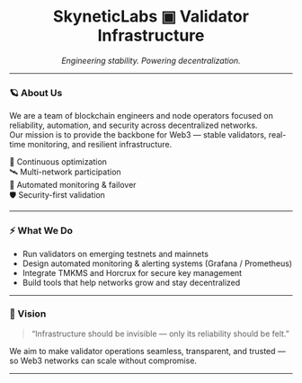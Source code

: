 <h1 align="center">SkyneticLabs ▣ Validator Infrastructure</h1>

<p align="center">
  <i>Engineering stability. Powering decentralization.</i>
</p>

---

### 🪐 About Us
We are a team of blockchain engineers and node operators focused on reliability, automation, and security across decentralized networks.  
Our mission is to provide the backbone for Web3 — stable validators, real-time monitoring, and resilient infrastructure.

🧠 Continuous optimization  
🛰️ Multi-network participation  
🧩 Automated monitoring & failover  
🛡️ Security-first validation  

---

### ⚡ What We Do
- Run validators on emerging testnets and mainnets  
- Design automated monitoring & alerting systems (Grafana / Prometheus)  
- Integrate TMKMS and Horcrux for secure key management  
- Build tools that help networks grow and stay decentralized  

---

### 🔭 Vision
> “Infrastructure should be invisible — only its reliability should be felt.”

We aim to make validator operations seamless, transparent, and trusted —  
so Web3 networks can scale without compromise.

---
